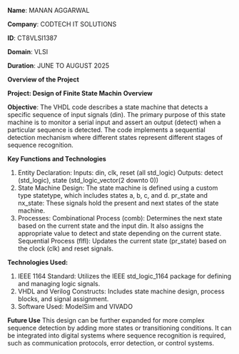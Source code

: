 **Name**: MANAN AGGARWAL

**Company**: CODTECH IT SOLUTIONS

**ID**: CT8VLSI1387

**Domain**: VLSI

**Duration**: JUNE TO AUGUST 2025

**Overview of the Project** 

**Project: Design of Finite State Machin**
**Overview**

**Objective**: The VHDL code describes a state machine that detects a specific sequence of input signals (din). The primary purpose of this state machine is to monitor a serial input and assert an output (detect) when a particular sequence is detected. The code implements a sequential detection mechanism where different states represent different stages of sequence recognition.

**Key Functions and Technologies**
1. Entity Declaration:
      Inputs: din, clk, reset (all std_logic)
      Outputs: detect (std_logic), state (std_logic_vector(2 downto 0))
2. State Machine Design:
      The state machine is defined using a custom type statetype, which includes states a, b, c, and d.
      pr_state and nx_state: These signals hold the present and next states of the state machine.
3. Processes:
      Combinational Process (comb): Determines the next state based on the current state and the input din. It also assigns the appropriate value to detect and state depending on the current state.
      Sequential Process (flfl): Updates the current state (pr_state) based on the clock (clk) and reset signals.

**Technologies Used:**

1. IEEE 1164 Standard: Utilizes the IEEE std_logic_1164 package for defining and managing logic signals.
2. VHDL and Verilog Constructs: Includes state machine design, process blocks, and signal assignment.
3. Software Used: ModelSim and VIVADO
   
**Future Use**
This design can be further expanded for more complex sequence detection by adding more states or transitioning conditions. It can be integrated into digital systems where sequence recognition is required, such as communication protocols, error detection, or control systems.
